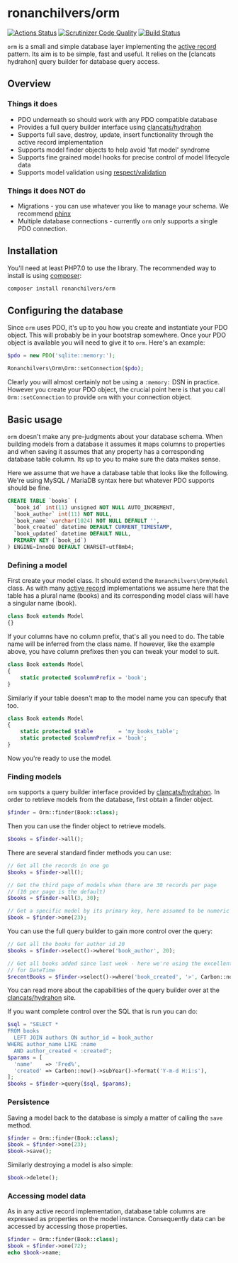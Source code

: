# ronanchilvers/orm

[![Actions Status](https://github.com/ronanchilvers/orm/workflows/Unit%20Tests/badge.svg)](https://github.com/ronanchilvers/orm/actions)
[![Scrutinizer Code Quality](https://scrutinizer-ci.com/g/ronanchilvers/orm/badges/quality-score.png?b=master)](https://scrutinizer-ci.com/g/ronanchilvers/orm/?branch=master)
[![Build Status](https://travis-ci.org/ronanchilvers/orm.svg?branch=master)](https://travis-ci.org/ronanchilvers/orm)

`orm` is a small and simple database layer implementing the [active record] pattern. Its aim is to be simple, fast and useful. It relies on the [clancats hydrahon] query builder for database query access.

## Overview

### Things it does

* PDO underneath so should work with any PDO compatible database
* Provides a full query builder interface using [clancats/hydrahon]
* Supports full save, destroy, update, insert functionality through the active record implementation
* Supports model finder objects to help avoid 'fat model' syndrome
* Supports fine grained model hooks for precise control of model lifecycle data
* Supports model validation using [respect/validation]

### Things it does NOT do

* Migrations - you can use whatever you like to manage your schema. We recommend [phinx]
* Multiple database connections - currently `orm` only supports a single PDO connection.

## Installation

You'll need at least PHP7.0 to use the library. The recommended way to install is using [composer]:

```bash
composer install ronanchilvers/orm
```

## Configuring the database

Since `orm` uses PDO, it's up to you how you create and instantiate your PDO object. This
will probably be in your bootstrap somewhere. Once your PDO object is available you
will need to give it to `orm`. Here's an example:

```php
$pdo = new PDO('sqlite::memory:');

Ronanchilvers\Orm\Orm::setConnection($pdo);
```

Clearly you will almost certainly not be using a `:memory:` DSN in practice. However
you create your PDO object, the crucial point here is that you call `Orm::setConnection`
to provide `orm` with your connection object.

## Basic usage

`orm` doesn't make any pre-judgments about your database schema. When building models
from a database it assumes it maps columns to properties and when saving it assumes
that any property has a corresponding database table column. Its up to you to make
sure the data makes sense.

Here we assume that we have a database table that looks like the following. We're
using MySQL / MariaDB syntax here but whatever PDO supports should be fine.

```sql
CREATE TABLE `books` (
  `book_id` int(11) unsigned NOT NULL AUTO_INCREMENT,
  `book_author` int(11) NOT NULL,
  `book_name` varchar(1024) NOT NULL DEFAULT '',
  `book_created` datetime DEFAULT CURRENT_TIMESTAMP,
  `book_updated` datetime DEFAULT NULL,
  PRIMARY KEY (`book_id`)
) ENGINE=InnoDB DEFAULT CHARSET=utf8mb4;
```

### Defining a model

First create your model class. It should extend the `Ronanchilvers\Orm\Model`
class. As with many [active record] implementations we assume here that the table
has a plural name (books) and its corresponding model class will have a singular
name (book).

```php
class Book extends Model
{}
```

If your columns have no column prefix, that's all you need to do. The table name
will be inferred from the class name. If however, like the example above, you have
column prefixes then you can tweak your model to suit.

```php
class Book extends Model
{
    static protected $columnPrefix = 'book';
}
```

Similarly if your table doesn't map to the model name you can specufy that too.

```php
class Book extends Model
{
    static protected $table        = 'my_books_table';
    static protected $columnPrefix = 'book';
}
```

Now you're ready to use the model.

### Finding models

`orm` supports a query builder interface provided by [clancats/hydrahon]. In order
to retrieve models from the database, first obtain a finder object.

```php
$finder = Orm::finder(Book::class);
```

Then you can use the finder object to retrieve models.

```php
$books = $finder->all();
```

There are several standard finder methods you can use:

```php
// Get all the records in one go
$books = $finder->all();

// Get the third page of models when there are 30 records per page
// (10 per page is the default)
$books = $finder->all(3, 30);

// Get a specific model by its primary key, here assumed to be numeric
$book = $finder->one(23);
```

You can use the full query builder to gain more control over the query:

```php
// Get all the books for author id 20
$books = $finder->select()->where('book_author', 20);

// Get all books added since last week - here we're using the excellent Carbon wrapper
// for DateTime
$recentBooks = $finder->select()->where('book_created', '>', Carbon::now()->subWeek());
```

You can read more about the capabilities of the query builder over at
the [clancats/hydrahon] site.

If you want complete control over the SQL that is run you can do:

```php
$sql = "SELECT *
FROM books
  LEFT JOIN authors ON author_id = book_author
WHERE author_name LIKE :name
  AND author_created < :created";
$params = [
  'name'    => 'Fred%',
  'created' => Carbon::now()->subYear()->format('Y-m-d H:i:s'),
];
$books = $finder->query($sql, $params);
```

### Persistence

Saving a model back to the database is simply a matter of calling the `save` method.

```php
$finder = Orm::finder(Book::class);
$book = $finder->one(23);
$book->save();
```

Similarly destroying a model is also simple:

```php
$book->delete();
```

### Accessing model data

As in any active record implementation, database table columns are expressed as properties
on the model instance. Consequently data can be accessed by accessing those properties.

```php
$finder = Orm::finder(Book::class);
$book = $finder->one(72);
echo $book->name;
```

[active record]: https://en.wikipedia.org/wiki/Active_record_pattern
[data mapper]: https://en.wikipedia.org/wiki/Data_mapper_pattern
[clancats/hydrahon]: https://clancats.io/hydrahon/master/
[respect/validation]: https://github.com/respect/validation
[phinx]: https://phinx.org/
[composer]: https://getcomposer.org/
